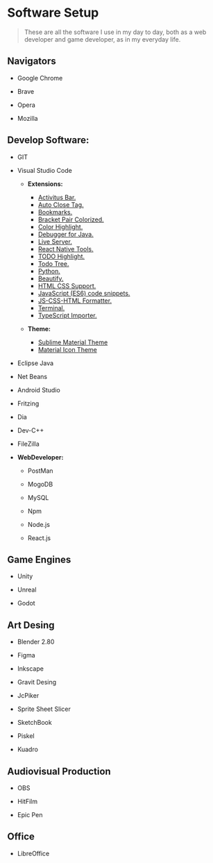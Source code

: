 
# Software Setup

> These are all the software I use in my day to day, 
> both as a web developer and game developer, as in my everyday life.

## Navigators

- Google Chrome

- Brave

- Opera

- Mozilla

## Develop Software:

- GIT

- Visual Studio Code
  - **Extensions:**
    - [Activitus Bar.](https://marketplace.visualstudio.com/items?itemName=Gruntfuggly.activitusbar)
    - [Auto Close Tag.](https://marketplace.visualstudio.com/items?itemName=formulahendry.auto-close-tag)
    - [Bookmarks.](https://marketplace.visualstudio.com/items?itemName=formulahendry.auto-close-tag)
    - [Bracket Pair Colorized.](https://marketplace.visualstudio.com/items?itemName=formulahendry.auto-close-tag)
    - [Color Highlight.](https://marketplace.visualstudio.com/items?itemName=naumovs.color-highlight)
    - [Debugger for Java.](https://marketplace.visualstudio.com/items?itemName=vscjava.vscode-java-debug)
    - [Live Server.](https://marketplace.visualstudio.com/items?itemName=ritwickdey.LiveServer)
    - [React Native Tools.](https://marketplace.visualstudio.com/items?itemName=msjsdiag.vscode-react-native)
    - [TODO Highlight.](https://marketplace.visualstudio.com/items?itemName=wayou.vscode-todo-highlight)
    - [Todo Tree.](https://marketplace.visualstudio.com/items?itemName=Gruntfuggly.todo-tree)
    - [Python.](https://marketplace.visualstudio.com/items?itemName=ms-python.python)
    - [Beautify.](https://marketplace.visualstudio.com/items?itemName=HookyQR.beautify)
    - [HTML CSS Support.](https://marketplace.visualstudio.com/items?itemName=ecmel.vscode-html-css)
    - [JavaScript (ES6) code snippets.](https://marketplace.visualstudio.com/items?itemName=xabikos.JavaScriptSnippets)
    - [JS-CSS-HTML Formatter.](https://marketplace.visualstudio.com/items?itemName=lonefy.vscode-JS-CSS-HTML-formatter)
    - [Terminal.](https://marketplace.visualstudio.com/items?itemName=formulahendry.terminal)
    - [TypeScript Importer.](https://marketplace.visualstudio.com/items?itemName=pmneo.tsimporter)
    
  - **Theme:**
    - [Sublime Material Theme](https://marketplace.visualstudio.com/items?itemName=jprestidge.theme-material-theme)
    - [Material Icon Theme](https://marketplace.visualstudio.com/items?itemName=PKief.material-icon-theme)
  
- Eclipse Java

- Net Beans

- Android Studio 

- Fritzing

- Dia

- Dev-C++

- FileZilla

- **WebDeveloper:**

  - PostMan 

  - MogoDB

  - MySQL
  
  - Npm
  
  - Node.js
  
  - React.js

## Game Engines

- Unity

- Unreal

- Godot 

## Art Desing

- Blender 2.80

- Figma

- Inkscape

- Gravit Desing

- JcPiker

- Sprite Sheet Slicer

- SketchBook

- Piskel

- Kuadro

## Audiovisual Production

- OBS

- HitFilm

- Epic Pen

## Office

- LibreOffice






